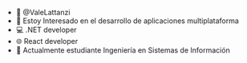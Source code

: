- 👋 @ValeLattanzi
- 🎯 Estoy Interesado en el desarrollo de aplicaciones multiplataforma
- 💻 .NET developer
- 🌐 React developer
- 🌱 Actualmente estudiante Ingeniería en Sistemas de Información
